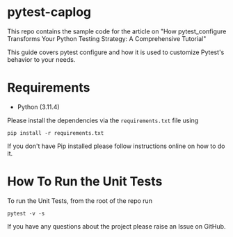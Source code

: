 # pytest-caplog
This repo contains the sample code for the article on "How pytest_configure Transforms Your Python Testing Strategy: A Comprehensive Tutorial"

This guide covers pytest configure and how it is used to customize Pytest's behavior to your needs.

# Requirements
* Python (3.11.4)

Please install the dependencies via the `requirements.txt` file using 
```commandline
pip install -r requirements.txt
```
If you don't have Pip installed please follow instructions online on how to do it.

# How To Run the Unit Tests
To run the Unit Tests, from the root of the repo run
```commandline
pytest -v -s
```

If you have any questions about the project please raise an Issue on GitHub. 